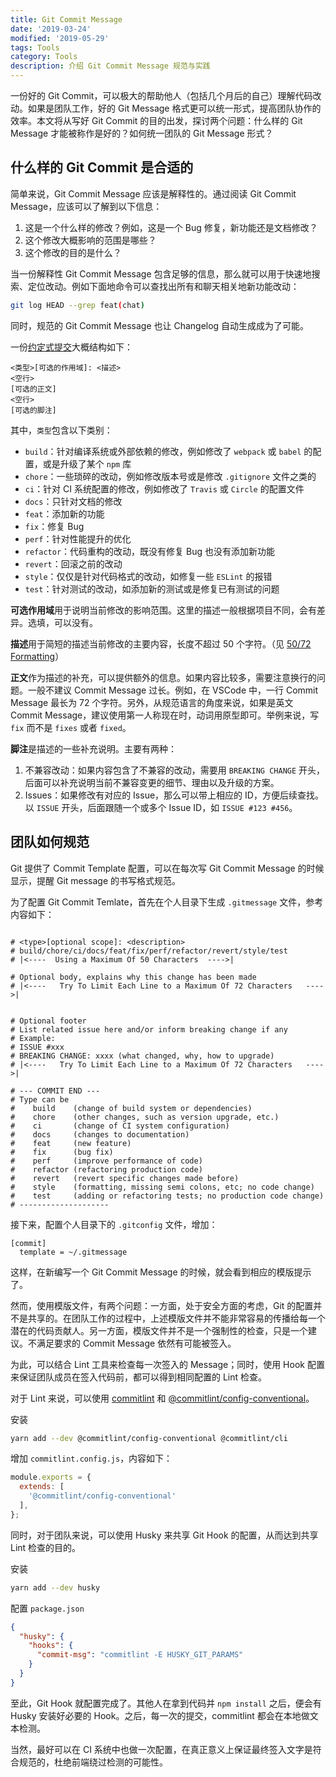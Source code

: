 ```yaml
---
title: Git Commit Message
date: '2019-03-24'
modified: '2019-05-29'
tags: Tools
category: Tools
description: 介绍 Git Commit Message 规范与实践
---
```


一份好的 Git Commit，可以极大的帮助他人（包括几个月后的自己）理解代码改动。如果是团队工作，好的 Git Message 格式更可以统一形式，提高团队协作的效率。本文将从写好 Git Commit 的目的出发，探讨两个问题：什么样的 Git Message 才能被称作是好的？如何统一团队的 Git Message 形式？

## 什么样的 Git Commit 是合适的

简单来说，Git Commit Message 应该是解释性的。通过阅读 Git Commit Message，应该可以了解到以下信息：

1. 这是一个什么样的修改？例如，这是一个 Bug 修复，新功能还是文档修改？
2. 这个修改大概影响的范围是哪些？
3. 这个修改的目的是什么？

当一份解释性 Git Commit Message 包含足够的信息，那么就可以用于快速地搜索、定位改动。例如下面地命令可以查找出所有和聊天相关地新功能改动：

```bash
git log HEAD --grep feat(chat)
```

同时，规范的 Git Commit Message 也让 Changelog 自动生成成为了可能。

一份[约定式提交](https://www.conventionalcommits.org/zh/v1.0.0-beta.3/)大概结构如下：

```plain
<类型>[可选的作用域]: <描述>
<空行>
[可选的正文]
<空行>
[可选的脚注]
```

其中，`类型`包含以下类别：

+ `build`：针对编译系统或外部依赖的修改，例如修改了 `webpack` 或 `babel` 的配置，或是升级了某个 `npm` 库
+ `chore`：一些琐碎的改动，例如修改版本号或是修改 `.gitignore` 文件之类的
+ `ci`：针对 CI 系统配置的修改，例如修改了 `Travis` 或 `Circle` 的配置文件
+ `docs`：只针对文档的修改
+ `feat`：添加新的功能
+ `fix`：修复 Bug
+ `perf`：针对性能提升的优化
+ `refactor`：代码重构的改动，既没有修复 Bug 也没有添加新功能
+ `revert`：回滚之前的改动
+ `style`：仅仅是针对代码格式的改动，如修复一些 `ESLint` 的报错
+ `test`：针对测试的改动，如添加新的测试或是修复已有测试的问题

**可选作用域**用于说明当前修改的影响范围。这里的描述一般根据项目不同，会有差异。选填，可以没有。

**描述**用于简短的描述当前修改的主要内容，长度不超过 50 个字符。（见 [50/72 Formatting](https://stackoverflow.com/questions/2290016/git-commit-messages-50-72-formatting)）

**正文**作为描述的补充，可以提供额外的信息。如果内容比较多，需要注意换行的问题。一般不建议 Commit Message 过长。例如，在 VSCode 中，一行 Commit Message 最长为 72 个字符。另外，从规范语言的角度来说，如果是英文 Commit Message，建议使用第一人称现在时，动词用原型即可。举例来说，写 `fix` 而不是 `fixes` 或者 `fixed`。

**脚注**是描述的一些补充说明。主要有两种：

1. 不兼容改动：如果内容包含了不兼容的改动，需要用 `BREAKING CHANGE` 开头，后面可以补充说明当前不兼容变更的细节、理由以及升级的方案。
2. Issues：如果修改有对应的 Issue，那么可以带上相应的 ID，方便后续查找。以 `ISSUE` 开头，后面跟随一个或多个 Issue ID，如 `ISSUE #123 #456`。

## 团队如何规范

Git 提供了 Commit Template 配置，可以在每次写 Git Commit Message 的时候显示，提醒 Git message 的书写格式规范。

为了配置 Git Commit Temlate，首先在个人目录下生成 `.gitmessage` 文件，参考内容如下：

```plain

# <type>[optional scope]: <description>
# build/chore/ci/docs/feat/fix/perf/refactor/revert/style/test
# |<----  Using a Maximum Of 50 Characters  ---->|

# Optional body, explains why this change has been made
# |<----   Try To Limit Each Line to a Maximum Of 72 Characters   ---->|


# Optional footer
# List related issue here and/or inform breaking change if any
# Example:
# ISSUE #xxx
# BREAKING CHANGE: xxxx (what changed, why, how to upgrade)
# |<----   Try To Limit Each Line to a Maximum Of 72 Characters   ---->|

# --- COMMIT END ---
# Type can be 
#    build    (change of build system or dependencies)
#    chore    (other changes, such as version upgrade, etc.)
#    ci       (change of CI system configuration)
#    docs     (changes to documentation)
#    feat     (new feature)
#    fix      (bug fix)
#    perf     (improve performance of code)
#    refactor (refactoring production code)
#    revert   (revert specific changes made before)
#    style    (formatting, missing semi colons, etc; no code change)
#    test     (adding or refactoring tests; no production code change)
# --------------------
```

接下来，配置个人目录下的 `.gitconfig` 文件，增加：

```plain
[commit]
  template = ~/.gitmessage
```

这样，在新编写一个 Git Commit Message 的时候，就会看到相应的模版提示了。

然而，使用模版文件，有两个问题：一方面，处于安全方面的考虑，Git 的配置并不是共享的。在团队工作的过程中，上述模版文件并不能非常容易的传播给每一个潜在的代码贡献人。另一方面，模版文件并不是一个强制性的检查，只是一个建议。不满足要求的 Commit Message 依然有可能被签入。

为此，可以结合 Lint 工具来检查每一次签入的 Message；同时，使用 Hook 配置来保证团队成员在签入代码前，都可以得到相同配置的 Lint 检查。

对于 Lint 来说，可以使用 [commitlint](https://github.com/conventional-changelog/commitlint) 和 [@commitlint/config-conventional](https://github.com/conventional-changelog/commitlint/tree/master/%40commitlint/config-conventional)。

安装

```bash
yarn add --dev @commitlint/config-conventional @commitlint/cli
```

增加 `commitlint.config.js`，内容如下：

```javascript
module.exports = {
  extends: [
    '@commitlint/config-conventional'
  ],
};
```

同时，对于团队来说，可以使用 Husky 来共享 Git Hook 的配置，从而达到共享 Lint 检查的目的。

安装

```bash
yarn add --dev husky
```

配置 `package.json`

```json
{
  "husky": {
    "hooks": {
      "commit-msg": "commitlint -E HUSKY_GIT_PARAMS"
    }  
  }
}
```

至此，Git Hook 就配置完成了。其他人在拿到代码并 `npm install` 之后，便会有 Husky 安装好必要的 Hook。之后，每一次的提交，commitlint 都会在本地做文本检测。

当然，最好可以在 CI 系统中也做一次配置，在真正意义上保证最终签入文字是符合规范的，杜绝前端绕过检测的可能性。
